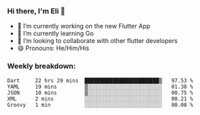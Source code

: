 ### Hi there, I'm Eli 👋
- 🔭 I’m currently working on the new Flutter App
- 🌱 I’m currently learning Go
- 🦄 I’m looking to collaborate with other flutter developers
- 😄 Pronouns: He/Him/His

### Weekly breakdown:
<!--START_SECTION:waka-->
```text
Dart     22 hrs 29 mins  ████████████████████████▒   97.53 % 
YAML     19 mins         ▒░░░░░░░░░░░░░░░░░░░░░░░░   01.38 % 
JSON     10 mins         ▒░░░░░░░░░░░░░░░░░░░░░░░░   00.75 % 
XML      2 mins          ░░░░░░░░░░░░░░░░░░░░░░░░░   00.21 % 
Groovy   1 min           ░░░░░░░░░░░░░░░░░░░░░░░░░   00.08 % 
```
<!--END_SECTION:waka-->
